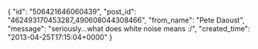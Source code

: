  {
   "id": "506421646060439",
   "post_id": "462493170453287_490608044308466",
   "from_name": "Pete Daoust",
   "message": "seriously...what does white noise means :/",
   "created_time": "2013-04-25T17:15:04+0000"
 }
